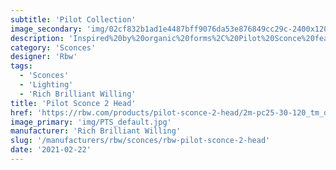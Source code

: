 ```yaml
---
subtitle: 'Pilot Collection'
image_secondary: 'img/02cf832b1ad1e4487bff9076da53e876849cc29c-2400x1200.png'
description: 'Inspired%20by%20organic%20forms%2C%20Pilot%20Sconce%20features%20a%20rounded%2C%20shell-like%20shade.%20Available%20in%20a%20range%20of%20colors%2C%20lengths%2C%20and%20finishes.%20Lots%20of%20versatility%20to%20create%20different%20archetypes%20of%20wall%20fixtures%2C%20long%20vertical%20double%20arrangement%20or%20single%20stem.%A0%A0%A0'
category: 'Sconces'
designer: 'Rbw'
tags:
  - 'Sconces'
  - 'Lighting'
  - 'Rich Brilliant Willing'
title: 'Pilot Sconce 2 Head'
href: 'https://rbw.com/products/pilot-sconce-2-head/2m-pc25-30-120_tm_dex'
image_primary: 'img/PTS_default.jpg'
manufacturer: 'Rich Brilliant Willing'
slug: '/manufacturers/rbw/sconces/rbw-pilot-sconce-2-head'
date: '2021-02-22'
---
```

